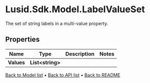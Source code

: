 # Lusid.Sdk.Model.LabelValueSet
The set of string labels in a multi-value property.

## Properties

Name | Type | Description | Notes
------------ | ------------- | ------------- | -------------
**Values** | **List&lt;string&gt;** |  | 

[Back to Model list](../README.md#documentation-for-models) &#8226; [Back to API list](../README.md#documentation-for-api-endpoints) &#8226; [Back to README](../README.md)

